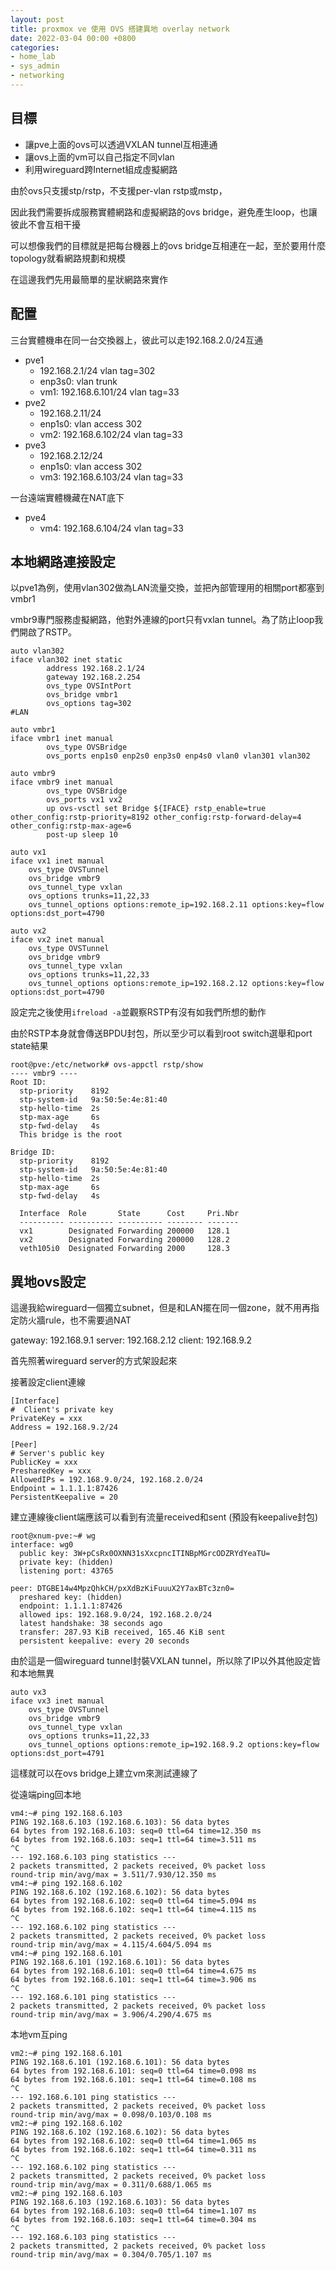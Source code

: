 ```yaml
---
layout: post
title: proxmox ve 使用 OVS 搭建異地 overlay network
date: 2022-03-04 00:00 +0800
categories:
- home_lab
- sys_admin
- networking
---
```


## 目標

- 讓pve上面的ovs可以透過VXLAN tunnel互相連通
- 讓ovs上面的vm可以自己指定不同vlan
- 利用wireguard跨Internet組成虛擬網路

由於ovs只支援stp/rstp，不支援per-vlan rstp或mstp，

因此我們需要拆成服務實體網路和虛擬網路的ovs bridge，避免產生loop，也讓彼此不會互相干擾

可以想像我們的目標就是把每台機器上的ovs bridge互相連在一起，至於要用什麼topology就看網路規劃和規模

在這邊我們先用最簡單的星狀網路來實作

## 配置

三台實體機串在同一台交換器上，彼此可以走192.168.2.0/24互通

- pve1
    - 192.168.2.1/24 vlan tag=302
    - enp3s0: vlan trunk
	- vm1: 192.168.6.101/24 vlan tag=33
- pve2
    - 192.168.2.11/24
    - enp1s0: vlan access 302
	- vm2: 192.168.6.102/24 vlan tag=33
- pve3
    - 192.168.2.12/24
    - enp1s0: vlan access 302
	- vm3: 192.168.6.103/24 vlan tag=33

一台遠端實體機藏在NAT底下

- pve4
	- vm4: 192.168.6.104/24 vlan tag=33

## 本地網路連接設定

以pve1為例，使用vlan302做為LAN流量交換，並把內部管理用的相關port都塞到vmbr1

vmbr9專門服務虛擬網路，他對外連線的port只有vxlan tunnel。為了防止loop我們開啟了RSTP。

```
auto vlan302
iface vlan302 inet static
        address 192.168.2.1/24
        gateway 192.168.2.254
        ovs_type OVSIntPort
        ovs_bridge vmbr1
        ovs_options tag=302
#LAN

auto vmbr1
iface vmbr1 inet manual
        ovs_type OVSBridge
        ovs_ports enp1s0 enp2s0 enp3s0 enp4s0 vlan0 vlan301 vlan302

auto vmbr9
iface vmbr9 inet manual
        ovs_type OVSBridge
        ovs_ports vx1 vx2
        up ovs-vsctl set Bridge ${IFACE} rstp_enable=true other_config:rstp-priority=8192 other_config:rstp-forward-delay=4 other_config:rstp-max-age=6
        post-up sleep 10

auto vx1
iface vx1 inet manual
    ovs_type OVSTunnel
    ovs_bridge vmbr9
    ovs_tunnel_type vxlan
    ovs_options trunks=11,22,33
    ovs_tunnel_options options:remote_ip=192.168.2.11 options:key=flow options:dst_port=4790

auto vx2
iface vx2 inet manual
    ovs_type OVSTunnel
    ovs_bridge vmbr9
    ovs_tunnel_type vxlan
    ovs_options trunks=11,22,33
    ovs_tunnel_options options:remote_ip=192.168.2.12 options:key=flow options:dst_port=4790
```

設定完之後使用`ifreload -a`並觀察RSTP有沒有如我們所想的動作

由於RSTP本身就會傳送BPDU封包，所以至少可以看到root switch選舉和port state結果

```
root@pve:/etc/network# ovs-appctl rstp/show
---- vmbr9 ----
Root ID:
  stp-priority    8192
  stp-system-id   9a:50:5e:4e:81:40
  stp-hello-time  2s
  stp-max-age     6s
  stp-fwd-delay   4s
  This bridge is the root

Bridge ID:
  stp-priority    8192
  stp-system-id   9a:50:5e:4e:81:40
  stp-hello-time  2s
  stp-max-age     6s
  stp-fwd-delay   4s

  Interface  Role       State      Cost     Pri.Nbr
  ---------- ---------- ---------- -------- -------
  vx1        Designated Forwarding 200000   128.1
  vx2        Designated Forwarding 200000   128.2
  veth105i0  Designated Forwarding 2000     128.3
```

## 異地ovs設定

這邊我給wireguard一個獨立subnet，但是和LAN擺在同一個zone，就不用再指定防火牆rule，也不需要過NAT

gateway: 192.168.9.1
server: 192.168.2.12
client: 192.168.9.2

首先照著wireguard server的方式架設起來

接著設定client連線

```
[Interface]
#  Client's private key
PrivateKey = xxx
Address = 192.168.9.2/24

[Peer]
# Server's public key
PublicKey = xxx
PresharedKey = xxx
AllowedIPs = 192.168.9.0/24, 192.168.2.0/24
Endpoint = 1.1.1.1:87426
PersistentKeepalive = 20
```

建立連線後client端應該可以看到有流量received和sent (預設有keepalive封包)

```
root@xnum-pve:~# wg
interface: wg0
  public key: 3W+pCsRx0OXNN31sXxcpncITINBpMGrcODZRYdYeaTU=
  private key: (hidden)
  listening port: 43765

peer: DTGBE14w4MpzQhkCH/pxXdBzKiFuuuX2Y7axBTc3zn0=
  preshared key: (hidden)
  endpoint: 1.1.1.1:87426
  allowed ips: 192.168.9.0/24, 192.168.2.0/24
  latest handshake: 38 seconds ago
  transfer: 287.93 KiB received, 165.46 KiB sent
  persistent keepalive: every 20 seconds
```

由於這是一個wireguard tunnel封裝VXLAN tunnel，所以除了IP以外其他設定皆和本地無異

```
auto vx3
iface vx3 inet manual
    ovs_type OVSTunnel
    ovs_bridge vmbr9
    ovs_tunnel_type vxlan
    ovs_options trunks=11,22,33
    ovs_tunnel_options options:remote_ip=192.168.9.2 options:key=flow options:dst_port=4791
```

這樣就可以在ovs bridge上建立vm來測試連線了

從遠端ping回本地

```
vm4:~# ping 192.168.6.103
PING 192.168.6.103 (192.168.6.103): 56 data bytes
64 bytes from 192.168.6.103: seq=0 ttl=64 time=12.350 ms
64 bytes from 192.168.6.103: seq=1 ttl=64 time=3.511 ms
^C
--- 192.168.6.103 ping statistics ---
2 packets transmitted, 2 packets received, 0% packet loss
round-trip min/avg/max = 3.511/7.930/12.350 ms
vm4:~# ping 192.168.6.102
PING 192.168.6.102 (192.168.6.102): 56 data bytes
64 bytes from 192.168.6.102: seq=0 ttl=64 time=5.094 ms
64 bytes from 192.168.6.102: seq=1 ttl=64 time=4.115 ms
^C
--- 192.168.6.102 ping statistics ---
2 packets transmitted, 2 packets received, 0% packet loss
round-trip min/avg/max = 4.115/4.604/5.094 ms
vm4:~# ping 192.168.6.101
PING 192.168.6.101 (192.168.6.101): 56 data bytes
64 bytes from 192.168.6.101: seq=0 ttl=64 time=4.675 ms
64 bytes from 192.168.6.101: seq=1 ttl=64 time=3.906 ms
^C
--- 192.168.6.101 ping statistics ---
2 packets transmitted, 2 packets received, 0% packet loss
round-trip min/avg/max = 3.906/4.290/4.675 ms
```

本地vm互ping

```
vm2:~# ping 192.168.6.101
PING 192.168.6.101 (192.168.6.101): 56 data bytes
64 bytes from 192.168.6.101: seq=0 ttl=64 time=0.098 ms
64 bytes from 192.168.6.101: seq=1 ttl=64 time=0.108 ms
^C
--- 192.168.6.101 ping statistics ---
2 packets transmitted, 2 packets received, 0% packet loss
round-trip min/avg/max = 0.098/0.103/0.108 ms
vm2:~# ping 192.168.6.102
PING 192.168.6.102 (192.168.6.102): 56 data bytes
64 bytes from 192.168.6.102: seq=0 ttl=64 time=1.065 ms
64 bytes from 192.168.6.102: seq=1 ttl=64 time=0.311 ms
^C
--- 192.168.6.102 ping statistics ---
2 packets transmitted, 2 packets received, 0% packet loss
round-trip min/avg/max = 0.311/0.688/1.065 ms
vm2:~# ping 192.168.6.103
PING 192.168.6.103 (192.168.6.103): 56 data bytes
64 bytes from 192.168.6.103: seq=0 ttl=64 time=1.107 ms
64 bytes from 192.168.6.103: seq=1 ttl=64 time=0.304 ms
^C
--- 192.168.6.103 ping statistics ---
2 packets transmitted, 2 packets received, 0% packet loss
round-trip min/avg/max = 0.304/0.705/1.107 ms
```
